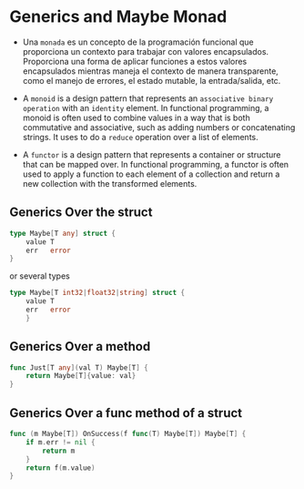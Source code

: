 # Generics and Maybe Monad

- Una `monada` es un concepto de la programación funcional que proporciona un contexto para trabajar con valores encapsulados. Proporciona una forma de aplicar funciones a estos valores encapsulados mientras maneja el contexto de manera transparente, como el manejo de errores, el estado mutable, la entrada/salida, etc.

- A `monoid` is a design pattern that represents an `associative binary operation` with an `identity` element. In functional programming, a monoid is often used to combine values in a way that is both commutative and associative, such as adding numbers or concatenating strings. It uses to do a `reduce` operation over a list of elements.

- A `functor` is a design pattern that represents a container or structure that can be mapped over. In functional programming, a functor is often used to apply a function to each element of a collection and return a new collection with the transformed elements. 

## Generics Over the struct 

```go
type Maybe[T any] struct {
	value T
	err   error
}
```
or several types

```go
type Maybe[T int32|float32|string] struct {
    value T
    err   error
    }
```

## Generics Over a method

```go
func Just[T any](val T) Maybe[T] {
	return Maybe[T]{value: val}
}
```

## Generics Over a func method of a struct

```go
func (m Maybe[T]) OnSuccess(f func(T) Maybe[T]) Maybe[T] {
	if m.err != nil {
		return m
	}
	return f(m.value)
}
```